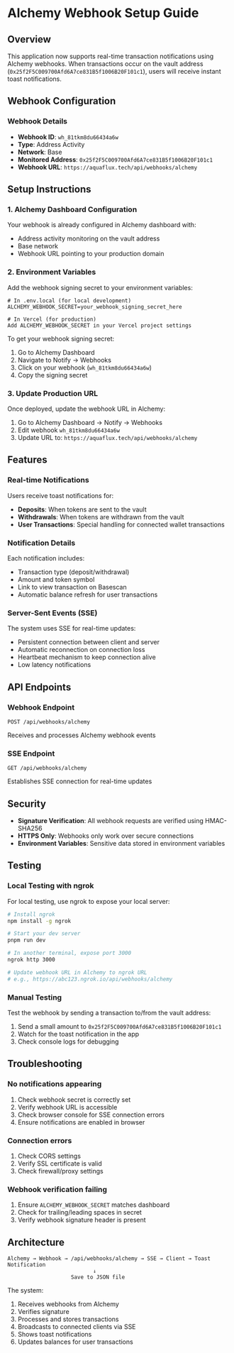 # Alchemy Webhook Setup Guide

## Overview

This application now supports real-time transaction notifications using Alchemy webhooks. When transactions occur on the vault address (`0x25f2F5C009700Afd6A7ce831B5f1006B20F101c1`), users will receive instant toast notifications.

## Webhook Configuration

### Webhook Details
- **Webhook ID**: `wh_81tkm8du66434a6w`
- **Type**: Address Activity
- **Network**: Base
- **Monitored Address**: `0x25f2F5C009700Afd6A7ce831B5f1006B20F101c1`
- **Webhook URL**: `https://aquaflux.tech/api/webhooks/alchemy`

## Setup Instructions

### 1. Alchemy Dashboard Configuration

Your webhook is already configured in Alchemy dashboard with:
- Address activity monitoring on the vault address
- Base network
- Webhook URL pointing to your production domain

### 2. Environment Variables

Add the webhook signing secret to your environment variables:

```env
# In .env.local (for local development)
ALCHEMY_WEBHOOK_SECRET=your_webhook_signing_secret_here

# In Vercel (for production)
Add ALCHEMY_WEBHOOK_SECRET in your Vercel project settings
```

To get your webhook signing secret:
1. Go to Alchemy Dashboard
2. Navigate to Notify → Webhooks
3. Click on your webhook (`wh_81tkm8du66434a6w`)
4. Copy the signing secret

### 3. Update Production URL

Once deployed, update the webhook URL in Alchemy:
1. Go to Alchemy Dashboard → Notify → Webhooks
2. Edit webhook `wh_81tkm8du66434a6w`
3. Update URL to: `https://aquaflux.tech/api/webhooks/alchemy`

## Features

### Real-time Notifications

Users receive toast notifications for:
- **Deposits**: When tokens are sent to the vault
- **Withdrawals**: When tokens are withdrawn from the vault
- **User Transactions**: Special handling for connected wallet transactions

### Notification Details

Each notification includes:
- Transaction type (deposit/withdrawal)
- Amount and token symbol
- Link to view transaction on Basescan
- Automatic balance refresh for user transactions

### Server-Sent Events (SSE)

The system uses SSE for real-time updates:
- Persistent connection between client and server
- Automatic reconnection on connection loss
- Heartbeat mechanism to keep connection alive
- Low latency notifications

## API Endpoints

### Webhook Endpoint
```
POST /api/webhooks/alchemy
```
Receives and processes Alchemy webhook events

### SSE Endpoint
```
GET /api/webhooks/alchemy
```
Establishes SSE connection for real-time updates

## Security

- **Signature Verification**: All webhook requests are verified using HMAC-SHA256
- **HTTPS Only**: Webhooks only work over secure connections
- **Environment Variables**: Sensitive data stored in environment variables

## Testing

### Local Testing with ngrok

For local testing, use ngrok to expose your local server:

```bash
# Install ngrok
npm install -g ngrok

# Start your dev server
pnpm run dev

# In another terminal, expose port 3000
ngrok http 3000

# Update webhook URL in Alchemy to ngrok URL
# e.g., https://abc123.ngrok.io/api/webhooks/alchemy
```

### Manual Testing

Test the webhook by sending a transaction to/from the vault address:
1. Send a small amount to `0x25f2F5C009700Afd6A7ce831B5f1006B20F101c1`
2. Watch for the toast notification in the app
3. Check console logs for debugging

## Troubleshooting

### No notifications appearing
1. Check webhook secret is correctly set
2. Verify webhook URL is accessible
3. Check browser console for SSE connection errors
4. Ensure notifications are enabled in browser

### Connection errors
1. Check CORS settings
2. Verify SSL certificate is valid
3. Check firewall/proxy settings

### Webhook verification failing
1. Ensure `ALCHEMY_WEBHOOK_SECRET` matches dashboard
2. Check for trailing/leading spaces in secret
3. Verify webhook signature header is present

## Architecture

```
Alchemy → Webhook → /api/webhooks/alchemy → SSE → Client → Toast Notification
                           ↓
                    Save to JSON file
```

The system:
1. Receives webhooks from Alchemy
2. Verifies signature
3. Processes and stores transactions
4. Broadcasts to connected clients via SSE
5. Shows toast notifications
6. Updates balances for user transactions